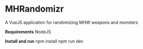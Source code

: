 # MHRandomizr

A VueJS application for randomizing MHW weapons and monsters

**Requirements**
NodeJS

**Install and run**
npm install
npm run dev



